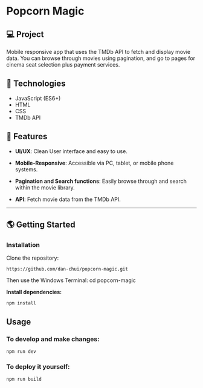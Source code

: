 # Popcorn Magic

## 💻 Project
Mobile responsive app that uses the TMDb API to fetch and display movie data. You can browse through movies using pagination, and go to pages for cinema seat selection plus payment services.

## 🚀 Technologies

- JavaScript (ES6+)
- HTML
- CSS
- TMDb API

## 💫 Features

- **UI/UX**: Clean User interface and easy to use.

- **Mobile-Responsive**: Accessible via PC, tablet, or mobile phone systems.
  
- **Pagination and Search functions**: Easily browse through and search within the movie library.

- **API**: Fetch movie data from the TMDb API.

---

## 🌎 Getting Started

### Installation

Clone the repository:

```
https://github.com/dan-chui/popcorn-magic.git
```

Then use the Windows Terminal: cd popcorn-magic


**Install dependencies:**

```
npm install
```

## Usage
### To develop and make changes:

```
npm run dev
```

### To deploy it yourself:

```
npm run build
```
